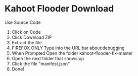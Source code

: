 # Kahoot Flooder Download
Use Source Code
1. Click on Code
2. Click Download ZIP
3. Extract the file
4. FIREFOX ONLY Type into the URL bar about:debugging
5. When Prompted Open the folder kahoot-flooder-fix-master
6. Open the next folder that shows up
7. Click the file "manifest.json"
8. Done!
